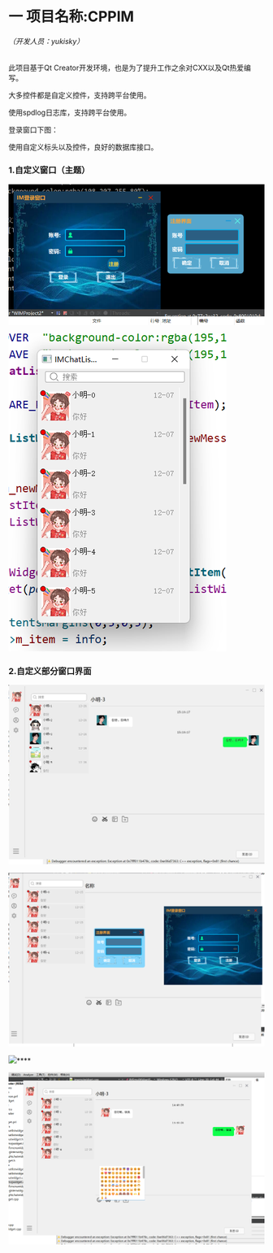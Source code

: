 # 一 项目名称:CPPIM

###### 																																										（开发人员：yukisky）

此项目基于Qt Creator开发环境，也是为了提升工作之余对CXX以及Qt热爱编写。

大多控件都是自定义控件，支持跨平台使用。

使用spdlog日志库，支持跨平台使用。

登录窗口下图：

使用自定义标头以及控件，良好的数据库接口。

### 1.自定义窗口（主题）

![](images/Login.png)

![](images/userWidget.png)

### 2.自定义部分窗口界面

![](images/自定义窗口部分界面.png)

![](images/2021-12-15.png)

![](images/2021-12-21.png)****

![](images/emowidget.png)